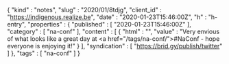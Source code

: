 {
  "kind" : "notes",
  "slug" : "2020/01/8tdjg",
  "client_id" : "https://indigenous.realize.be",
  "date" : "2020-01-23T15:46:00Z",
  "h" : "h-entry",
  "properties" : {
    "published" : [ "2020-01-23T15:46:00Z" ],
    "category" : [ "na-conf" ],
    "content" : [ {
      "html" : "",
      "value" : "Very envious of what looks like a great day at <a href=\"/tags/na-conf/\">#NaConf</a> - hope everyone is enjoying it!"
    } ],
    "syndication" : [ "https://brid.gy/publish/twitter" ]
  },
  "tags" : [ "na-conf" ]
}
